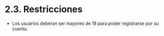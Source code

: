 # 2.3. Restricciones

- Los usuarios deberan ser mayores de 18 para poder registrarse por su cuenta.
